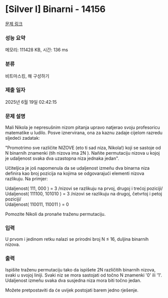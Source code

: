 # [Silver I] Binarni - 14156 

[문제 링크](https://www.acmicpc.net/problem/14156) 

### 성능 요약

메모리: 111428 KB, 시간: 136 ms

### 분류

비트마스킹, 해 구성하기

### 제출 일자

2025년 6월 19일 02:42:15

### 문제 설명

<p>Mali Nikola je nepresušnim nizom pitanja upravo natjerao svoju profesoricu matematike u ludilo. Posve iznervirana, ona za kaznu zadaje cijelom razredu sljedeći zadatak:</p>

<p>"Promotrimo sve različite NIZOVE (eto ti sad niza, Nikola!) koji se sastoje od N binarnih znamenki (tih nizova ima 2N ). Nañite permutaciju nizova u kojoj je udaljenost svaka dva uzastopna niza jednaka jedan".</p>

<p>Učiteljica je još napomenula da se udaljenost izmeñu dva binarna niza definira kao broj pozicija na kojima se odgovarajući elementi nizova razlikuju. Na primjer:</p>

<p>Udaljenost( 111, 000 ) = 3                    /nizovi se razlikuju na prvoj, drugoj i trećoj poziciji/<br>
Udaljenost( 111100, 101010 ) = 3        /nizovi se razlikuju na drugoj, četvrtoj i petoj poziciji/<br>
Udaljenost( 110011, 110011 ) = 0</p>

<p>Pomozite Nikoli da pronañe traženu permutaciju. </p>

### 입력 

 <p>U prvom i jedinom retku nalazi se prirodni broj N ≤ 16, duljina binarnih nizova. </p>

### 출력 

 <p>Ispišite traženu permutaciju tako da ispišete 2N različitih binarnih nizova, svaki u svojoj liniji. Svaki niz se mora sastojati od točno N znamenki '0' ili '1'. Udaljenost izmeñu svaka dva susjedna niza mora biti točno jedan.</p>

<p>Možete pretpostaviti da će uvijek postojati barem jedno rješenje.</p>


